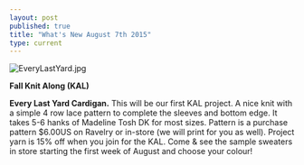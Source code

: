```yaml
---
layout: post
published: true
title: "What's New August 7th 2015"
type: current
---
```


![EveryLastYard.jpg]({{site.baseurl}}/news/img/EveryLastYard.jpg)

**Fall Knit Along (KAL)**

**Every Last Yard  Cardigan.**  This will be our first KAL project. A nice knit with a simple 4 row lace pattern to complete the sleeves and bottom edge.  It takes 5-6 hanks of Madeline Tosh DK for most sizes. Pattern is a purchase pattern $6.00US on Ravelry or in-store (we will print for you as well). Project yarn is 15% off when you join for the KAL.
Come & see the sample sweaters in store starting the first week of August and choose your colour!
